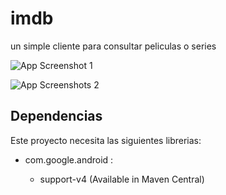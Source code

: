 imdb
====

un simple cliente para consultar peliculas o series

![App Screenshot 1][1]

![App Screenshots 2][2]

## Dependencias

Este proyecto necesita las siguientes librerias:


- com.google.android :
    - support-v4 (Available in Maven Central)

  [1]: https://raw.github.com/felipeska/imdb/master/extra/device-2013-12-02-034923_framed.png
  [2]: https://raw.github.com/felipeska/imdb/master/extra/device-2013-12-02-034938_framed.png
